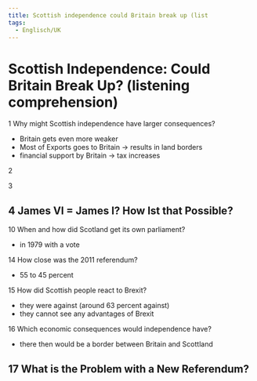 ```yaml
---
title: Scottish independence could Britain break up (list
tags:
  - Englisch/UK
---
```


# Scottish Independence: Could Britain Break Up? (listening comprehension)

1 Why might Scottish independence have larger consequences?

- Britain gets even more weaker
- Most of Exports goes to Britain -> results in land borders
- financial support by Britain -> tax increases

2

3

## 4 James VI = James I? How Ist that Possible?

10 When and how did Scotland get its own parliament?

- in 1979 with a vote

14 How close was the 2011 referendum?

- 55 to 45 percent

15 How did Scottish people react to Brexit?

- they were against (around 63 percent against)
- they cannot see any advantages of Brexit

16 Which economic consequences would independence have?

- there then would be a border between Britain and Scottland

## 17 What is the Problem with a New Referendum?